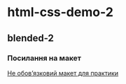 # html-css-demo-2

## blended-2

### Посилання на макет

[Не обовʼязковий макет для практики](<https://www.figma.com/file/KEzbAHCqqotFz7EzUAMBbj/Britlex-Language-School-(Copy)?node-id=0%3A1>)
